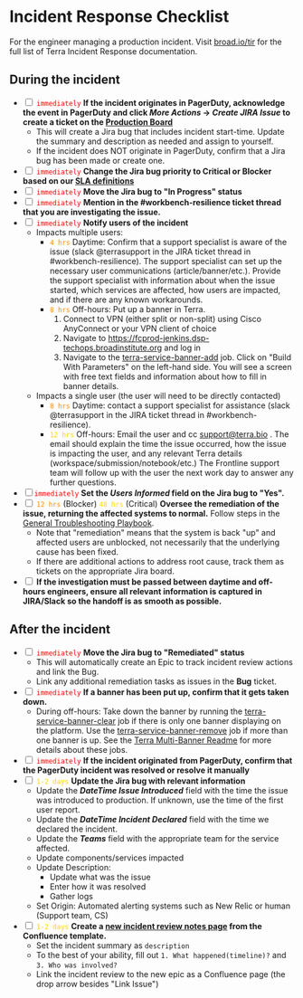 # Incident Response Checklist
For the engineer managing a production incident. Visit [broad.io/tir](https://broad.io/tir) for the full list of Terra Incident Response documentation.

## During the incident
- <input type='checkbox'> <span style="color:red">`immediately`</span> **If the incident originates in PagerDuty, acknowledge the event in PagerDuty and click *More Actions* -> *Create JIRA Issue* to create a ticket on the [Production Board](https://broadworkbench.atlassian.net/secure/RapidBoard.jspa?rapidView=88&projectKey=PROD)**
    - This will create a Jira bug that includes incident start-time.  Update the summary and description as needed and assign to yourself.
    - If the incident does NOT originate in PagerDuty, confirm that a Jira bug has been made or create one. 
- <input type='checkbox'> <span style="color:red">`immediately`</span> **Change the Jira bug priority to Critical or Blocker based on our [SLA definitions](https://docs.google.com/spreadsheets/d/1Qcfve-nHlS0Udq31nZlfwBDjguhsJ8sxm0Q7RqfZM8o/edit#gid=0)**
- <input type='checkbox'> <span style="color:red">`immediately`</span> **Move the Jira bug to "In Progress" status**
- <input type='checkbox'> <span style="color:red">`immediately`</span> **Mention in the #workbench-resilience ticket thread that you are investigating the issue.** 
- <input type='checkbox'> <span style="color:red">`immediately`</span> **Notify users of the incident**
    - Impacts multiple users:
        - <span style="color:darkorange">`4 hrs`</span> Daytime: Confirm that a support specialist is aware of the issue (slack @terrasupport in the JIRA ticket thread in #workbench-resilience). The support specialist can set up the necessary user communications (article/banner/etc.). Provide the support specialist with information about when the issue started, which services are affected, how users are impacted, and if there are any known workarounds.
        - <span style="color:darkorange">`8 hrs`</span> Off-hours: Put up a banner in Terra.
            1. Connect to VPN (either split or non-split) using Cisco AnyConnect or your VPN client of choice
            2. Navigate to https://fcprod-jenkins.dsp-techops.broadinstitute.org and log in
            3. Navigate to the [terra-service-banner-add](https://fcprod-jenkins.dsp-techops.broadinstitute.org/job/terra-service-banner-add/) job. Click on "Build With Parameters" on the left-hand side. You will see a screen with free text fields and information about how to fill in banner details.       
    - Impacts a single user (the user will need to be directly contacted)
        - <span style="color:darkorange">`8 hrs`</span> Daytime: contact a support specialist for assistance (slack @terrasupport in the JIRA ticket thread in #workbench-resilience). 
        - <span style="color:gold">`12 hrs`</span> Off-hours: Email the user and cc support@terra.bio . The email should explain the time the issue occurred, how the issue is impacting the user, and any relevant Terra details (workspace/submission/notebook/etc.) The Frontline support team will follow up with the user the next work day to answer any further questions.
- <input type='checkbox'><span style="color:red">`immediately`</span> **Set the _Users Informed_ field on the Jira bug to "Yes".**
- <input type='checkbox'> <span style="color:darkorange">`12 hrs`</span> (Blocker) <span style="color:gold">`48 hrs`</span> (Critical) **Oversee the remediation of the issue, returning the affected systems to normal.**  Follow steps in the [General Troubleshooting Playbook](https://docs.google.com/document/d/1KUdZBrnedzCCYQTNNmUCn_NVgTvfVKby_dyU7Laq5g0/edit#).
    - Note that "remediation" means that the system is back "up" and affected users are unblocked, not necessarily that the underlying cause has been fixed.
    - If there are additional actions to address root cause, track them as tickets on the appropriate Jira board.
- <input type='checkbox'> **If the investigation must be passed between daytime and off-hours engineers, ensure all relevant information is captured in JIRA/Slack so the handoff is as smooth as possible.**

## After the incident
- <input type='checkbox'> <span style="color:red">`immediately`</span> **Move the Jira bug to "Remediated" status**
    - This will automatically create an Epic to track incident review actions and link the Bug.
    - Link any additional remediation tasks as issues in the **Bug** ticket. 
- <input type='checkbox'> <span style="color:red">`immediately`</span> **If a banner has been put up, confirm that it gets taken down.** 
   - During off-hours: Take down the banner by running the [terra-service-banner-clear](https://fcprod-jenkins.dsp-techops.broadinstitute.org/job/terra-service-banner-clear/) job if there is only one banner displaying on the platform. Use the [terra-service-banner-remove](https://fcprod-jenkins.dsp-techops.broadinstitute.org/job/terra-service-banner-remove/) job if more than one banner is up. See the [Terra Multi-Banner Readme](https://docs.google.com/document/d/16Av62pb1Dk6FiwqvhbcNE1hWq9WdLcP9iWvK-lZQmd0/edit#) for more details about these jobs.
- <input type='checkbox'> <span style="color:red">`immediately`</span> **If the incident originated from PagerDuty, confirm that the PagerDuty incident was resolved or resolve it manually**
- <input type='checkbox'> <span style="color:gold">`1-2 days`</span> **Update the Jira bug with relevant information**
    - Update the ***DateTime Issue Introduced*** field with the time the issue was introduced to production. If unknown, use the time of the first user report.
    - Update the ***DateTime Incident Declared*** field with the time we declared the incident.
    - Update the ***Teams*** field with the appropriate team for the service affected.
    - Update components/services impacted
    - Update Description:
        - Update what was the issue
        - Enter how it was resolved
        - Gather logs
    - Set Origin: Automated alerting systems such as New Relic or human (Support team, CS)
- <input type='checkbox'> <span style="color:gold">`1-2 days`</span> **Create a [new incident review notes page](https://broadworkbench.atlassian.net/wiki/spaces/AP/pages/702021656/Post+Mortems) from the Confluence template.**
    - Set the incident summary as `description`
    - To the best of your ability, fill out `1. What happened(timeline)?` and `3. Who was involved?`
    - Link the incident review to the new epic as a Confluence page (the drop arrow besides "Link Issue")
